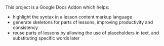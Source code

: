 This project is a Google Docs Addon which helps:
- highlight the syntax in a lesson content markup language
- generate skeletons for parts of lessons, improving productivity and consistency
- reuse parts of lessons by allowing the use of placeholders in text, and substituting specific words later
